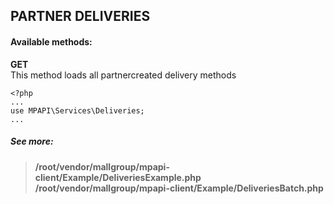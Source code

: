 ## PARTNER DELIVERIES


#### Available methods:
**GET**  
This method loads all partnercreated delivery methods
```
<?php 
...
use MPAPI\Services\Deliveries;
... 
```

##### See more:
> **/root/vendor/mallgroup/mpapi-client/Example/DeliveriesExample.php**
> **/root/vendor/mallgroup/mpapi-client/Example/DeliveriesBatch.php**